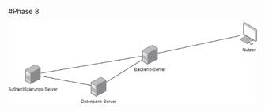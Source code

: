 #Phase 8

![Netzwerktopografie](https://raw.githubusercontent.com/fabi321/lf8-itsystemhaus-software/main/Netzwerktopografie.drawio.png)
